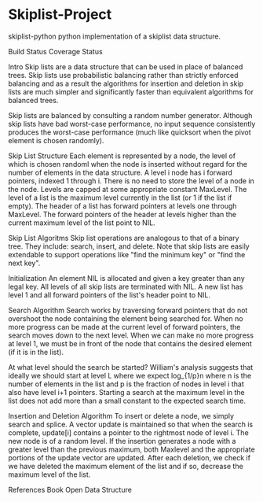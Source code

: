 # Skiplist-Project
skiplist-python
python implementation of a skiplist data structure.

Build Status Coverage Status

Intro
Skip lists are a data structure that can be used in place of balanced trees. Skip lists use probabilistic balancing rather than strictly enforced balancing and as a result the algorithms for insertion and deletion in skip lists are much simpler and significantly faster than equivalent algorithms for balanced trees.

Skip lists are balanced by consulting a random number generator. Although skip lists have bad worst-case performance, no input sequence consistently produces the worst-case performance (much like quicksort when the pivot element is chosen randomly).

Skip List Structure
Each element is represented by a node, the level of which is chosen randoml when the node is inserted without regard for the number of elements in the data structure. A level i node has i forward pointers, indexed 1 through i. There is no need to store the level of a node in the node. Levels are capped at some appropriate constant MaxLevel. The level of a list is the maximum level currently in the list (or 1 if the list if empty). The header of a list has forward pointers at levels one through MaxLevel. The forward pointers of the header at levels higher than the current maximum level of the list point to NIL.

Skip List Algoritms
Skip list operations are analogous to that of a binary tree. They include: search, insert, and delete. Note that skip lists are easily extendable to support operations like "find the minimum key" or "find the next key".

Initialization
An element NIL is allocated and given a key greater than any legal key. All levels of all skip lists are terminated with NIL. A new list has level 1 and all forward pointers of the list's header point to NIL.

Search Algorithm
Search works by traversing forward pointers that do not overshoot the node containing the element being searched for. When no more progress can be made at the current level of forward pointers, the search moves down to the next level. When we can make no more progress at level 1, we must be in front of the node that contains the desired element (if it is in the list).

At what level should the search be started? William's analysis suggests that ideally we should start at level L where we expect log_{1/p}n where n is the number of elements in the list and p is the fraction of nodes in level i that also have level i+1 pointers. Starting a search at the maximum level in the list does not add more than a small constant to the expected search time.

Insertion and Deletion Algorithm
To insert or delete a node, we simply search and splice. A vector update is maintained so that when the search is complete, update[i] contains a pointer to the rightmost node of level i. The new node is of a random level. If the insertion generates a node with a greater level than the previous maximum, both Maxlevel and the appropriate portions of the update vector are updated. After each deletion, we check if we have deleted the maximum element of the list and if so, decrease the maximum level of the list.

References
Book Open Data Structure
